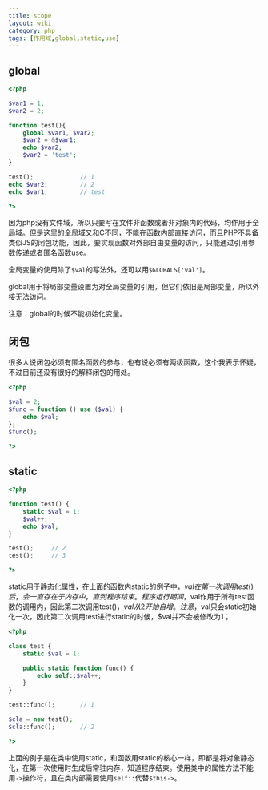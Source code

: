 ```yaml
---
title: scope
layout: wiki
category: php
tags: [作用域,global,static,use]
---
```


## global

~~~php
<?php

$var1 = 1;
$var2 = 2;

function test(){
	global $var1, $var2;
	$var2 = &$var1;
	echo $var2;
	$var2 = 'test';
}

test(); 			// 1
echo $var2; 		// 2
echo $var1; 		// test

?>
~~~

因为php没有文件域，所以只要写在文件非函数或者非对象内的代码，均作用于全局域。但是这里的全局域又和C不同，不能在函数内部直接访问，而且PHP不具备类似JS的闭包功能，因此，要实现函数对外部自由变量的访问，只能通过引用参数传递或者匿名函数use。

全局变量的使用除了`$val`的写法外，还可以用`$GLOBALS['val']`。

global用于将局部变量设置为对全局变量的引用，但它们依旧是局部变量，所以外接无法访问。

注意：global的时候不能初始化变量。


## 闭包

很多人说闭包必须有匿名函数的参与，也有说必须有两级函数，这个我表示怀疑，不过目前还没有很好的解释闭包的用处。

~~~php
<?php

$val = 2;
$func = function () use ($val) {
	echo $val;
};
$func();

?>
~~~

## static

~~~php
<?php

function test() {
    static $val = 1;
    $val++;
    echo $val;
}

test();		// 2
test();		// 3

?>
~~~

static用于静态化属性，在上面的函数内static的例子中，$val在第一次调用test()后，会一直存在于内存中，直到程序结束。程序运行期间，$val作用于所有test函数的调用内，因此第二次调用test()，$val从2开始自增。注意，$val只会static初始化一次，因此第二次调用test进行static的时候，$val并不会被修改为1；

~~~php
<?php

class test {
    static $val = 1;

    public static function func() {
        echo self::$val++;
    }
}

test::func();		// 1

$cla = new test();
$cla::func();		// 2

?>
~~~

上面的例子是在类中使用static，和函数用static的核心一样，即都是将对象静态化，在第一次使用时生成后常驻内存，知道程序结束。使用类中的属性方法不能用`->`操作符，且在类内部需要使用`self::`代替`$this->`。


